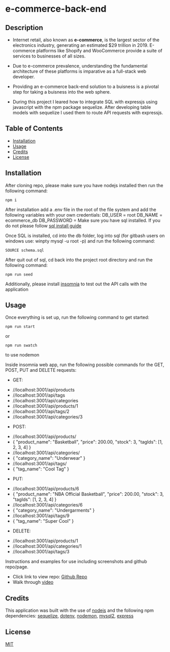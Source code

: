 # e-commerce-back-end
## Description

- Internet retail, also known as **e-commerce**, is the largest sector of the electronics industry, generating an estimated $29 trillion in 2019. E-commerce platforms like Shopify and WooCommerce provide a suite of services to businesses of all sizes. 

- Due to e-commerce prevalence, understanding the fundamental architecture of these platforms is imparative as a full-stack web developer.

- Providing an e-commerce back-end solution to a buisness is a pivotal step for taking a buisness into the web sphere. 

- During this project I leared how to integrate SQL with expressjs using javascript with the npm package sequelize. After developing table models with sequelize I used them to route API requests with expressjs.

## Table of Contents

- [Installation](#installation)
- [Usage](#usage)
- [Credits](#credits)
- [License](#license)

## Installation

After cloning repo, please make sure you have nodejs installed then run the following command:
```
npm i
```
After installation add a .env file in the root of the file system and add the following variables with your own credentials:
DB_USER = root
DB_NAME = ecommerce_db
DB_PASSWORD =
Make sure you have sql installed. If you do not please follow [sql install guide](https://coding-boot-camp.github.io/full-stack/mysql/mysql-installation-guide)

Once SQL is installed, cd into the db folder, log into sql (for gitbash users on windows use: winpty mysql -u root -p) and run the following command:
```
SOURCE schema.sql
```
After quit out of sql, cd back into the project root directory and run the following command:
```
npm run seed
```

Additionally, please install [insomnia](https://insomnia.rest/download) to test out the API calls with the application 
## Usage
Once everything is set up, run the following command to get started:
```
npm run start
```
or
```
npm run swatch
```
to use nodemon

Inside insomnia web app, run the following possible commands for the GET, POST, PUT and DELETE requests:
* GET:
- //localhost:3001/api/products
- //localhost:3001/api/tags
- //localhost:3001/api/categories
- //localhost:3001/api/products/1
- //localhost:3001/api/tags/2
- //localhost:3001/api/categories/3

* POST:
- //localhost:3001/api/products/
- {
   "product_name": "Basketball",
   "price": 200.00,
   "stock": 3,
   "tagIds": [1, 2, 3, 4]
}
-  //localhost:3001/api/categories/
- {
   "category_name": "Underwear"
}
-  //localhost:3001/api/tags/
- {
   "tag_name": "Cool Tag"
}

* PUT:
-  //localhost:3001/api/products/6
- {
   "product_name": "NBA Official Basketball",
   "price": 200.00,
   "stock": 3,
   "tagIds": [1, 2, 3, 4]
}
- //localhost:3001/api/categories/6
- {
   "category_name": "Undergarments"
}
-  //localhost:3001/api/tags/9
- {
   "tag_name": "Super Cool"
}

* DELETE:
-  //localhost:3001/api/products/1
-  //localhost:3001/api/categories/1
-  //localhost:3001/api/tags/3

Instructions and examples for use including screenshots and github repo/page.

- Click link to view repo: [Github Repo](https://github.com/Git-Vdim-Hub/e-commerce-back-end)
- Walk through [video](https://drive.google.com/file/d/1zQB6yQrS03AALlCwt6CcEaWlG2bB8YjU/view)
## Credits

This application was built with the use of [nodejs](https://nodejs.dev/en/) and the following npm dependencies: 
[sequelize](https://www.npmjs.com/package/sequelize?activeTab=readme), 
[dotenv](https://www.npmjs.com/package/dotenv), 
[nodemon](https://www.npmjs.com/package/nodemon), 
[mysql2](https://www.npmjs.com/package/mysql2),
[express](https://www.npmjs.com/package/express)
## License

[MIT](https://choosealicense.com/)
